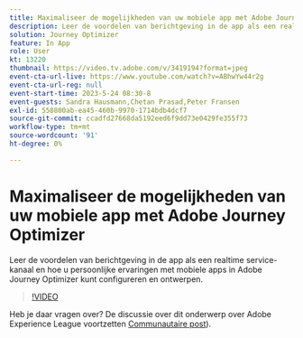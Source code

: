 ```yaml
---
title: Maximaliseer de mogelijkheden van uw mobiele app met Adobe Journey Optimizer
description: Leer de voordelen van berichtgeving in de app als een realtime service-kanaal en hoe u persoonlijke ervaringen met mobiele apps in Adobe Journey Optimizer kunt configureren en ontwerpen.
solution: Journey Optimizer
feature: In App
role: User
kt: 13220
thumbnail: https://video.tv.adobe.com/v/3419194?format=jpeg
event-cta-url-live: https://www.youtube.com/watch?v=ABhwYw44r2g
event-cta-url-reg: null
event-start-time: 2023-5-24 08:30-8
event-guests: Sandra Hausmann,Chetan Prasad,Peter Fransen
exl-id: 558800ab-ea45-460b-9970-1714bdb4dcf7
source-git-commit: ccadfd27668da5192eed6f9dd73e0429fe355f73
workflow-type: tm+mt
source-wordcount: '91'
ht-degree: 0%

---
```


# Maximaliseer de mogelijkheden van uw mobiele app met Adobe Journey Optimizer

Leer de voordelen van berichtgeving in de app als een realtime service-kanaal en hoe u persoonlijke ervaringen met mobiele apps in Adobe Journey Optimizer kunt configureren en ontwerpen.

>[!VIDEO](https://video.tv.adobe.com/v/3419194/?quality=12&learn=on)

Heb je daar vragen over? De discussie over dit onderwerp over Adobe Experience League voortzetten [Communautaire post](https://experienceleaguecommunities.adobe.com/t5/journey-optimizer-discussions/experience-league-live-post-session-discussion-maximize-your/td-p/599638)).
